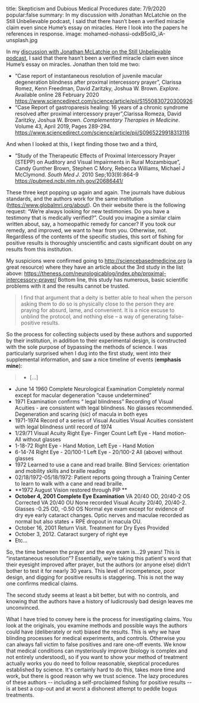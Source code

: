 title: Skepticism and Dubious Medical Procedures
date: 7/9/2020
popular:false
summary: In my discussion with Jonathan McLatchie on the Still Unbelievable podcast, I said that there hasn’t been a verified miracle claim even since Hume’s essay on miracles.  Here I look into the papers he references in response.
image: mohamed-nohassi-odxB5oIG_iA-unsplash.jpg

In my [discussion with Jonathan McLatchie on the Still Unbelievable podcast](https://bblais.github.io/posts/2020/May/29/jonathan-and-brian-in-conversation/), I said that there hasn’t been a verified miracle claim even since Hume’s essay on miracles.  Jonathan then told me two: 

* “Case report of instantaneous resolution of juvenile macular degeneration blindness after proximal intercessory prayer”, Clarissa Romez, Kenn Freedman, David Zaritzky, Joshua W. Brown. *Explore*. Available online 28 February 2020 https://www.sciencedirect.com/science/article/pii/S1550830720300926
* “Case Report of gastroparesis healing: 16 years of a chronic syndrome resolved after proximal intercessory prayer”,Clarissa Romeza, David Zaritzky, Joshua W. Brown. *Complementary Therapies in Medicine*. Volume 43, April 2019, Pages 289-294.  https://www.sciencedirect.com/science/article/pii/S0965229918313116 

And when I looked at this, I kept finding those two and a third, 

* “Study of the Therapeutic Effects of Proximal Intercessory Prayer (STEPP) on Auditory and Visual Impairments in Rural Mozambique”, Candy Gunther Brown, Stephen C Mory, Rebecca Williams, Michael J McClymond.  *South Med J*. 2010 Sep;103(9):864-9 https://pubmed.ncbi.nlm.nih.gov/20686441/

These three kept popping up again and again.  The journals have dubious standards, and the authors work for the same institution (https://www.globalmri.org/about).  On their website there is the following request: “We’re always looking for new testimonies. Do you have a testimony that is medically verified?”.  Could you imagine a similar claim written about, say, a homeopathic remedy for cancer?  If you took our remedy, and improved, we want to hear from you.  Otherwise, not.  Regardless of the contents of the specific studies, this sort of fishing for positive results is thoroughly unscientific and casts significant doubt on any results from this institution.

My suspicions were confirmed going to http://sciencebasedmedicine.org (a great resource) where they have an article about the 3rd study in the list above:  https://theness.com/neurologicablog/index.php/proximal-intercessory-prayer/  Bottom line, this study has numerous, basic scientific problems with it and the results cannot be trusted. 

> I find that argument that a deity is better able to heal when the person asking them to do so is physically close to the person they are praying for absurd, lame, and convenient. It is a nice excuse to unblind the protocol, and nothing else –  a way of generating false-positive results.

So the process for collecting subjects used by these authors and supported by their institution,  in addition to their experimental design, is constructed with the sole purpose of bypassing the methods of science.  I was particularly surprised when I dug into the first study, went into their supplemental information, and saw a nice timeline of events (**emphasis mine**):

> * […]
* June 14 1960  Complete Neurological Examination Completely normal except for macular degeneration “cause undetermined”
* 1971 Examination confirms “ legal blindness” Recording of Visual Acuities - are consistent with legal blindness. No glasses recommended.  Degeneration and scaring (sic) of macula in both eyes 
* 1971-1974 Record of a series of Visual Acuities Visual Acuities consistent with legal blindness until record of 1974  
* 1/29/71  Visual Acuity  Right Eye- Finger Count  Left Eye - Hand motion- All without glasses
* 1-18-72  Right Eye - Hand Motion,  Left Eye - Hand Motion 
* 6-14-74 Right Eye - 20/100-1 Left Eye - 20/100-2  All (above) without glasses
* 1972 Learned to use a cane and read braille.  Blind Services: orientation and mobility skills and braille reading  
* 02/18/1972-05/18/1972: Patient reports going through a Training Center to learn to walk with a cane and read braille. 
* **1972   August Vision restored through PIP **
* **October 4, 2001 Complete Eye Examination** VA 20/40 OD, 20/40-2 OS Corrected VA 20/40 OU None recorded Visual Acuity 20/40, 20/40-2.  Glasses -0.25 OD, -0.50 OS Normal eye exam except for evidence of dry eye early cataract changes. Optic nerves and maculae recorded as normal but also states + RPE dropout in macula OU.
* October 16, 2001	Return Visit. Treatment for Dry Eyes Provided
* October 3, 2012.  Cataract surgery of right eye
* Etc…

So, the time between the prayer and the eye exam is…29 years!  This is “instantaneous resolution”?  Essentially, we’re taking this patient's word that their eyesight improved after prayer, but the authors (or anyone else) didn’t bother to test it for nearly 30 years.  This level of incompetence, poor design, and digging for positive results is staggering.  This is not the way one confirms medical claims.

The second study seems at least a bit better, but with no controls, and knowing that the authors have a history of ludicrously bad design leaves me unconvinced.   

What I have tried to convey here is the process for investigating claims.  You look at the originals, you examine methods and possible ways the authors could have (deliberately or not) biased the results.  This is why we have blinding processes for medical experiments, and controls.  Otherwise you can always fall victim to false positives and rare one-off events.  We know that medical conditions can mysteriously improve (biology is complex and not entirely understood), so if you want to show your method of treatment actually works you do need to follow reasonable, skeptical procedures established by science.  It's certainly hard to do this, takes more time and work, but there is good reason why we trust science.  The lazy procedures of these authors -- including a self-proclaimed fishing for positive results -- is at best a cop-out and at worst a dishonest attempt to peddle bogus treatments.















